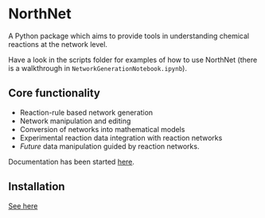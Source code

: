 # NorthNet

A Python package which aims to provide tools in understanding chemical reactions at the network level.

Have a look in the scripts folder for examples of how to use NorthNet (there is a walkthrough in `NetworkGenerationNotebook.ipynb`).

## Core functionality

- Reaction-rule based network generation
- Network manipulation and editing
- Conversion of networks into mathematical models
- Experimental reaction data integration with reaction networks
- *Future* data manipulation guided by reaction networks.

Documentation has been started [here](https://will-robin.github.io/NorthNet/).

## Installation

[See here](https://github.com/Will-Robin/NorthNet/tree/main/docs/installation.md)
